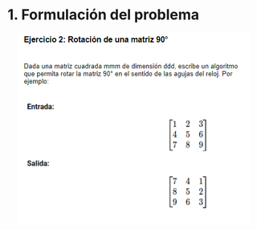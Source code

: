 # 1. Formulación del problema

<p align="center">
  <img src="image.png" alt="Imagen del ejercicio n°1" />
</p>
